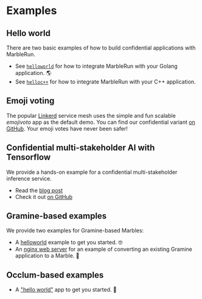 # Examples

## Hello world

There are two basic examples of how to build confidential applications with MarbleRun.

* See [`helloworld`](https://github.com/edgelesssys/marblerun/blob/master/samples/helloworld) for how to integrate MarbleRun with your Golang application. 🌎
* See [`helloc++`](https://github.com/edgelesssys/marblerun/blob/master/samples/helloc%2B%2B) for how to integrate MarbleRun with your C++ application.

## Emoji voting

The popular [Linkerd](https://linkerd.io) service mesh uses the simple and fun scalable *emojivoto* app as the default demo. You can find our confidential variant [on GitHub](https://github.com/edgelesssys/emojivoto). Your emoji votes have never been safer!

## Confidential multi-stakeholder AI with Tensorflow

We provide a hands-on example for a confidential multi-stakeholder inference service.

* Read the [blog post](https://www.edgeless.systems/blog/confidential-multi-stakeholder-ai/)
* Check it out [on GitHub](https://github.com/edgelesssys/marblerun-tensorflow-demo)

## Gramine-based examples

We provide two examples for Gramine-based Marbles:

* A [helloworld](https://github.com/edgelesssys/marblerun/tree/master/samples/gramine-hello) example to get you started. 🤓
* An [nginx web server](https://github.com/edgelesssys/marblerun/tree/master/samples/gramine-nginx) for an example of converting an existing Gramine application to a Marble. :rocket:

## Occlum-based examples

* A ["hello world"](https://github.com/edgelesssys/marblerun/tree/master/samples/occlum-hello) app to get you started. 👋
